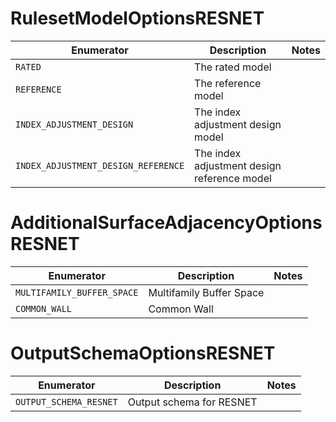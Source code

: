 # RulesetModelOptionsRESNET
|             Enumerator              |                 Description                 | Notes |
| ----------------------------------- | ------------------------------------------- | ----- |
| `RATED`                             | The rated model                             |       |
| `REFERENCE`                         | The reference model                         |       |
| `INDEX_ADJUSTMENT_DESIGN`           | The index adjustment design model           |       |
| `INDEX_ADJUSTMENT_DESIGN_REFERENCE` | The index adjustment design reference model |       |

# AdditionalSurfaceAdjacencyOptionsRESNET
|         Enumerator         |       Description        | Notes |
| -------------------------- | ------------------------ | ----- |
| `MULTIFAMILY_BUFFER_SPACE` | Multifamily Buffer Space |       |
| `COMMON_WALL`              | Common Wall              |       |

# OutputSchemaOptionsRESNET
|       Enumerator       |       Description        | Notes |
| ---------------------- | ------------------------ | ----- |
| `OUTPUT_SCHEMA_RESNET` | Output schema for RESNET |       |

